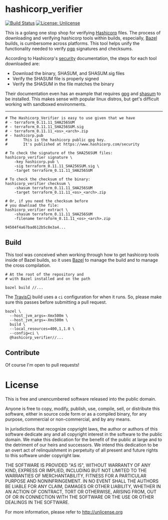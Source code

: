 hashicorp_verifier
===============

[![Build Status](https://travis-ci.org/mitchelldavis/hashicorp_verifier.svg?branch=master)](https://travis-ci.org/mitchelldavis/hashicorp_verifier)
[![License: Unlicense](https://img.shields.io/badge/license-Unlicense-blue.svg)](http://unlicense.org/)

This is a golang one stop shop for verifying [Hashicorp](https://www.hashicorp.com/) files.  The process of downloading and verifying hashicorp tools within builds, especially, [Bazel](https://bazel.build/) builds, is cumbersome across platforms.  This tool helps unify the functionality needed to verify [pgp](https://en.wikipedia.org/wiki/Pretty_Good_Privacy) signatures and checksums.

According to Hashicorp's [security](https://www.hashicorp.com/security) documentation, the steps for each tool downloaded are:

- Download the binary, SHASUM, and SHASUM.sig files
- Verify the SHASUM file is properly signed
- Verify the SHASUM in the file matches the binary

Their documentation even has an example that requires [gpg](https://www.gnupg.org/) and [shasum](https://linux.die.net/man/1/shasum) to be installed.  This makes sense with popular linux distros, but get's difficult working with sandboxed environments.

---

```
# The Hashicorp_Verifier is easy to use given that we have 
# - terraform_0.11.11_SHA256SUM
# - terraform_0.11.11_SHA256SUM.sig
# - terraform_0.11.11_<os>_<arch>.zip
# - hashicorp.pub
#		This is the hashicorp public gpg key.
#		It's published at https://www.hashicorp.com/security

# To check the signature of the SHA256SUM files:
hashicorp_verifier signature \
	-key hashicorp.pub \
	-sig terraform_0.11.11_SHA256SUM.sig \
	-target terraform_0.11.11_SHA256SUM

# To check the checksum of the binary:
hashicorp_verifier checksum \
	-shasum terraform_0.11.11_SHA256SUM
	-target terraform_0.11.11_<os>_<arch>.zip

# Or, if you need the checksum before
# you download the file:
hashicorp_verifier extract \
	-shasum terraform_0.11.11_SHA256SUM
	-filename terraform_0.11.11_<os>_<arch>.zip

94504f4a67bad612b5c8e3a4...
```

Build
-----

This tool was conceived when working through how to get hashicorp tools inside of Bazel builds, so it uses [Bazel](https://bazel.build/) to manage the build and to manage the cross compilation.

```
# At the root of the repository and 
# with Bazel installed and on the path

bazel build //...
```

The [TravisCi](https://travis-ci.org/mitchelldavis/terraform_verifier) build uses a `ci` configuration for when it runs.  So, please make sure this passes before submitting a pull request.

```
bazel \
  --host_jvm_args=-Xmx500m \
  --host_jvm_args=-Xms500m \
  build \
  --local_resources=400,1,1.0 \
  --config=ci \
  @hashicorp_verifier//...
```

Contribute
----------

Of course I'm open to pull requests!

License
=======

This is free and unencumbered software released into the public domain.

Anyone is free to copy, modify, publish, use, compile, sell, or
distribute this software, either in source code form or as a compiled
binary, for any purpose, commercial or non-commercial, and by any
means.

In jurisdictions that recognize copyright laws, the author or authors
of this software dedicate any and all copyright interest in the
software to the public domain. We make this dedication for the benefit
of the public at large and to the detriment of our heirs and
successors. We intend this dedication to be an overt act of
relinquishment in perpetuity of all present and future rights to this
software under copyright law.

THE SOFTWARE IS PROVIDED "AS IS", WITHOUT WARRANTY OF ANY KIND,
EXPRESS OR IMPLIED, INCLUDING BUT NOT LIMITED TO THE WARRANTIES OF
MERCHANTABILITY, FITNESS FOR A PARTICULAR PURPOSE AND NONINFRINGEMENT.
IN NO EVENT SHALL THE AUTHORS BE LIABLE FOR ANY CLAIM, DAMAGES OR
OTHER LIABILITY, WHETHER IN AN ACTION OF CONTRACT, TORT OR OTHERWISE,
ARISING FROM, OUT OF OR IN CONNECTION WITH THE SOFTWARE OR THE USE OR
OTHER DEALINGS IN THE SOFTWARE.

For more information, please refer to <http://unlicense.org>
